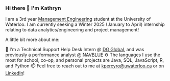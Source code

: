### Hi there 👋 I'm Kathryn

I am a 3rd year [Management Engineering](https://uwaterloo.ca/future-students/programs/management-engineering) student at the University of Waterloo. I am currently seeking a Winter 2025 (January to April) internship relating to data analytics/engineering and project management!

A little bit more about me:

💼 I'm a Technical Support Help Desk Intern @ [DG Global]([url](https://dgglobal.ca/)), and was previously a performance analyst @ [NAVBLUE]([url](https://www.navblue.aero/))
⚙️ The languages I use the most for school, co-op, and personal projects are Java, SQL, JavaScript, R, and Python
📫 Feel free to reach out to me at kpercyro@uwaterloo.ca or on [LinkedIn]([url](https://www.linkedin.com/in/kathryn-percy-robb/))!

<!--
**kpercyro/kpercyro** is a ✨ _special_ ✨ repository because its `README.md` (this file) appears on your GitHub profile.

Here are some ideas to get you started:

- 🔭 I’m currently working on ...
- 🌱 I’m currently learning ...
- 👯 I’m looking to collaborate on ...
- 🤔 I’m looking for help with ...
- 💬 Ask me about ...
- 📫 How to reach me: ...
- 😄 Pronouns: ...
- ⚡ Fun fact: ...
-->

